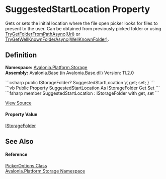 # SuggestedStartLocation Property


Gets or sets the initial location where the file open picker looks for files to present to the user. Can be obtained from previously picked folder or using <a href="M_Avalonia_Platform_Storage_IStorageProvider_TryGetFolderFromPathAsync">TryGetFolderFromPathAsync(Uri)</a> or <a href="M_Avalonia_Platform_Storage_IStorageProvider_TryGetWellKnownFolderAsync">TryGetWellKnownFolderAsync(WellKnownFolder)</a>.



## Definition
**Namespace:** <a href="N_Avalonia_Platform_Storage">Avalonia.Platform.Storage</a>  
**Assembly:** Avalonia.Base (in Avalonia.Base.dll) Version: 11.2.0

<Tabs groupId="api-code-preview">
<TabItem value="csharp" label="C#">
```csharp
public IStorageFolder? SuggestedStartLocation \{ get; set; }
```
</TabItem>
<TabItem value="vb" label="VB">
```vb
Public Property SuggestedStartLocation As IStorageFolder
	Get
	Set
```
</TabItem>
<TabItem value="fsharp" label="F#">
```fsharp
member SuggestedStartLocation : IStorageFolder with get, set
```
</TabItem>
</Tabs>



<a href="https://github.com/AvaloniaUI/Avalonia/tree/master/src/Avalonia.Base/Platform/Storage/PickerOptions.cs#L21" title="View the source code">View Source</a>



#### Property Value
<a href="T_Avalonia_Platform_Storage_IStorageFolder">IStorageFolder</a>

## See Also


#### Reference
<a href="T_Avalonia_Platform_Storage_PickerOptions">PickerOptions Class</a>  
<a href="N_Avalonia_Platform_Storage">Avalonia.Platform.Storage Namespace</a>  
